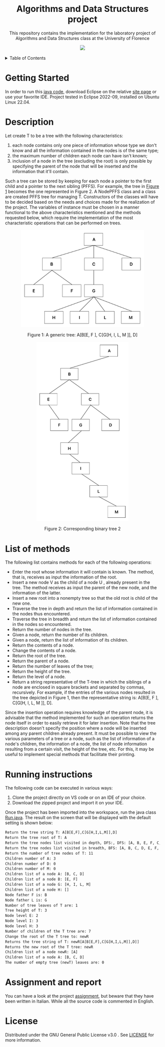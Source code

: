 <br />
<div align="center">
  <h1>Algorithms and Data Structures project</h1>
  <p>
    This repository contains the implementation for the laboratory project of Algorithms and Data Structures class at the University of Florence
  </p>
  <p align="center">
    <img src="images/animation.gif" width='390'/>
</p>
</div>

<details>
  <summary>Table of Contents</summary>
  <ol>
    <li>
      <a href="#getting-started">Getting Started</a>
    </li>
    <li>
      <a href="#description">Description</a>
      <ul>
          <li><a href="#list-of-methods">List of methods</a></li>
        </ul>
    </li>
    <li>
      <a href="#running-instructions">Running instructions</a>
    </li>
    <li>
      <a href="#assignment-and-report">Assignment and report</a>
    </li>
    <li>
      <a href="#license">License</a>
    </li>
  </ol>
</details>

# Getting Started

In order to run this [java code](/src/pffs), download Eclipse on the relative [site page](https://eclipseide.org/) or use your favorite IDE.
Project tested in Eclipse 2022-09, installed on Ubuntu Linux 22.04.

# Description

Let create T to be a tree with the following characteristics:

1. each node contains only one piece of information whose type we don't know and
all the information contained in the nodes is of the same type;
2. the maximum number of children each node can have isn't known;
3. inclusion of a node in the tree (excluding the root) is only possible by
specifying the parent of the node that will be inserted and the information that it'll contain.

Such a tree can be stored by keeping for each node a pointer to the first child and a pointer to the next sibling (PFFS).
For example, the tree in [Figure 1](#figure1) becomes the one represented in Figure 2. 
A NodePFFS class and a class are created PFFS tree for managing T. Constructors of the classes will have to be decided based on the needs and choices made for the realization of the project. The variables of instance must be chosen in a manner functional to the above characteristics mentioned and the methods requested below, which require the implementation of the most characteristic operations that can be performed on trees.

<p align="center">
<a href="#figure1">
    <img src="images/1_Generic_Tree.jpg" width='400' />
    </a>
</p>
<p align="center">
    Figure 1: A generic tree: A[B[E, F ], C[G[H, I, L, M ]], D]
</p>

<p align="center">
    <img src="images/2_Binary_Tree.jpg" width='300' />
</p>
<p align="center">
    Figure 2: Corresponding binary tree 2
</p>

# List of methods

The following list contains methods for each of the following operations:

- Enter the root whose information it will contain is known. The method, that is, receives as input the information of the root.
- Insert a new node V as the child of a node U , already present in the tree.
The method receives as input the parent of the new node, and the information of the latter.
- Insert a new root into a nonempty tree so that the old root is child of the new one.
- Traverse the tree in depth and return the list of information contained in the nodes thus encountered.
- Traverse the tree in breadth and return the list of information contained in the nodes so encountered.
- Return the number of nodes in the tree.
- Given a node, return the number of its children.
- Given a node, return the list of information of its children.
- Return the contents of a node.
- Change the contents of a node.
- Return the root of the tree.
- Return the parent of a node.
- Return the number of leaves of the tree;
- Return the height of the tree.
- Return the level of a node.
- Return a string representative of the T-tree in which the siblings of a node are enclosed in square brackets and separated by commas, recursively. For example, if the entries of the various nodes resulted in the tree depicted in Figure 1, then the representative string is: A[B[E, F ], C[G[H, I, L, M ]], D].

Since the insertion operation requires knowledge of the parent node, it is advisable that the method implemented for such an operation returns the node itself in order to easily retrieve it for later insertion. Note that the tree description doesn't specify the position where a node will be inserted among any parent children already present. It must be possible to view the various parameters of a tree or a node, such as the list of information of a node's children, the information of a node, the list of node information resulting from a certain visit, the height of the tree, etc. For this, it may be useful to implement special methods that facilitate their printing.

# Running instructions

The following code can be executed in various ways:

1. Clone the project directly on VS code or on an IDE of your choice.
2. Download the zipped project and import it on your IDE.

Once the project has been imported into the workspace, run the java class [Run.java](/src/pffs/Run.java).
The result on the screen that will be displayed with the default setting is shown below:

```diff
Return the tree string T: A[B[E,F],C[G[H,I,L,M]],D]
Return the tree root of T: A
Return the tree nodes list visited in depth, DFS:, DFS: [A, B, E, F, C, G, H, I, L, M, D]
Return the tree nodes list visited in breadth, BFS: [A, B, C, D, E, F, G, H, I, L, M]
Return the number of tree nodes of T: 11
Children number of A: 3
Children number of D: 0
Children number of M: 0
Children list of a node A: [B, C, D]
Children list of a node B: [E, F]
Children list of a node G: [H, I, L, M]
Children list of a node H: []
Node father F is: B
Node father L is: G
Number of tree leaves of T are: 1
Tree height of T: 3
Node level E: 2
Node level I: 3
Node level H: 3
Number of children of the T tree are: 7
Change the root of the T tree to: newR
Returns the tree string of T: newR[A[B[E,F],C[G[H,I,L,M]],D]]
Returns the new root of the T tree: newR
Children list of a node newR: [A]
Children list of a node A: [B, C, D]
The number of empty tree (newT) leaves are: 0
```

# Assignment and report

You can have a look at the project [assignment](doc/assignment.pdf), but beware that they have been written in Italian.
While all the source code is commented in English.

# License

Distributed under the GNU General Public License v3.0 . See [LICENSE](LICENSE) for more information.
